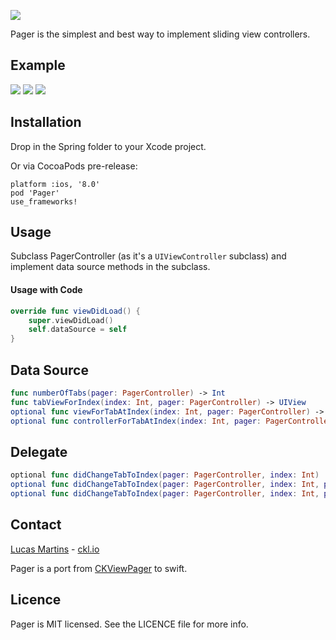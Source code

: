 ![](http://goo.gl/FXNbDZ)

Pager is the simplest and best way to implement sliding view controllers.

## Example
![](http://goo.gl/aMmTaq)
![](http://goo.gl/FqxRGn)
![](http://goo.gl/7QPHVW)


## Installation
Drop in the Spring folder to your Xcode project.

Or via CocoaPods pre-release:
```CocoaPods
platform :ios, '8.0'
pod 'Pager'
use_frameworks!
```

## Usage

Subclass PagerController (as it's a `UIViewController` subclass) and implement data source methods in the subclass.

#### Usage with Code

```Swift
override func viewDidLoad() {
	super.viewDidLoad()
	self.dataSource = self
}
```
## Data Source

```Swift
func numberOfTabs(pager: PagerController) -> Int
func tabViewForIndex(index: Int, pager: PagerController) -> UIView
optional func viewForTabAtIndex(index: Int, pager: PagerController) -> UIView
optional func controllerForTabAtIndex(index: Int, pager: PagerController) -> UIViewController
```

## Delegate
```Swift
optional func didChangeTabToIndex(pager: PagerController, index: Int)
optional func didChangeTabToIndex(pager: PagerController, index: Int, previousIndex: Int)
optional func didChangeTabToIndex(pager: PagerController, index: Int, previousIndex: Int, swipe: Bool)
```

## Contact

[Lucas Martins](mailto:lucoceano@ckl.io) - [ckl.io](http://www.ckl.io)

Pager is a port from [CKViewPager](https://github.com/lucoceano/CKViewPager) to swift.

## Licence
Pager is MIT licensed. See the LICENCE file for more info.
